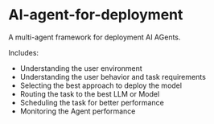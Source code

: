 # AI-agent-for-deployment

A multi-agent framework for deployment AI AGents.

Includes:

- Understanding the user environment
- Understanding the user behavior and task requirements
- Selecting the best approach to deploy the model
- Routing the task to the best LLM or Model
- Scheduling the task for better performance
- Monitoring the Agent performance

